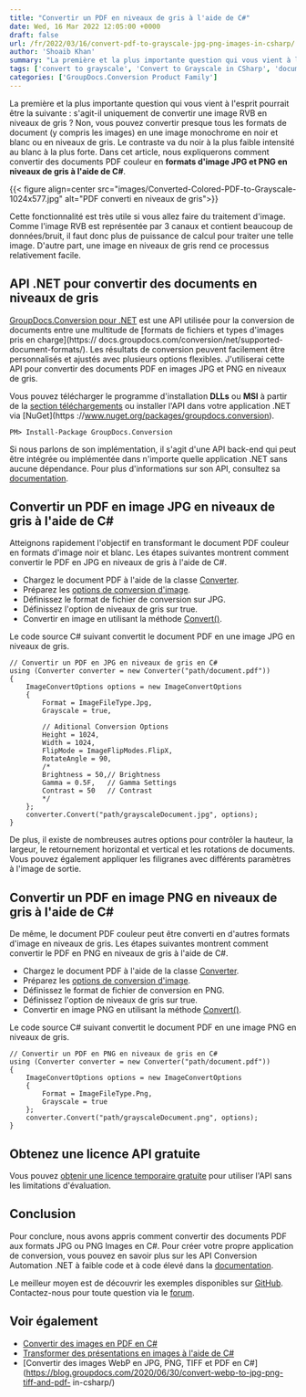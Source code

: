 ```yaml
---
title: "Convertir un PDF en niveaux de gris à l'aide de C#"
date: Wed, 16 Mar 2022 12:05:00 +0000
draft: false
url: /fr/2022/03/16/convert-pdf-to-grayscale-jpg-png-images-in-csharp/
author: 'Shoaib Khan'
summary: "La première et la plus importante question qui vous vient à l'esprit pourrait être la suivante : s'agit-il uniquement de convertir une image RVB en niveaux de gris ? Non, vous pouvez convertir presque tous les formats de document (y compris les images) en une image monochrome en noir et blanc ou en niveaux de gris. Le contraste va du noir à la plus faible intensité au blanc à la plus forte. Dans cet article, nous expliquerons **comment convertir un document PDF couleur en formats d'image JPG et PNG en niveaux de gris à l'aide de C#**."
tags: ['convert to grayscale', 'Convert to Grayscale in CSharp', 'document to image', 'PDF to Grayscale', 'PDF to Grayscale in CSharp', 'PDF to JPG Grayscale', 'PDF to PNG Grayscale']
categories: ['GroupDocs.Conversion Product Family']
---
```


La première et la plus importante question qui vous vient à l'esprit pourrait être la suivante : s'agit-il uniquement de convertir une image RVB en niveaux de gris ? Non, vous pouvez convertir presque tous les formats de document (y compris les images) en une image monochrome en noir et blanc ou en niveaux de gris. Le contraste va du noir à la plus faible intensité au blanc à la plus forte. Dans cet article, nous expliquerons comment convertir des documents PDF couleur en **formats d'image JPG et PNG en niveaux de gris à l'aide de C#**.



{{< figure align=center src="images/Converted-Colored-PDF-to-Grayscale-1024x577.jpg" alt="PDF converti en niveaux de gris">}}


Cette fonctionnalité est très utile si vous allez faire du traitement d'image. Comme l'image RVB est représentée par 3 canaux et contient beaucoup de données/bruit, il faut donc plus de puissance de calcul pour traiter une telle image. D'autre part, une image en niveaux de gris rend ce processus relativement facile.

## API .NET pour convertir des documents en niveaux de gris

[GroupDocs.Conversion pour .NET](https://products.groupdocs.com/conversion/net/) est une API utilisée pour la conversion de documents entre une multitude de [formats de fichiers et types d'images pris en charge](https:// docs.groupdocs.com/conversion/net/supported-document-formats/). Les résultats de conversion peuvent facilement être personnalisés et ajustés avec plusieurs options flexibles. J'utiliserai cette API pour convertir des documents PDF en images JPG et PNG en niveaux de gris.

Vous pouvez télécharger le programme d'installation **DLLs** ou **MSI** à partir de la [section téléchargements](https://downloads.groupdocs.com/conversion) ou installer l'API dans votre application .NET via [NuGet](https ://www.nuget.org/packages/groupdocs.conversion).

```
PM> Install-Package GroupDocs.Conversion
```

  
Si nous parlons de son implémentation, il s'agit d'une API back-end qui peut être intégrée ou implémentée dans n'importe quelle application .NET sans aucune dépendance. Pour plus d'informations sur son API, consultez sa [documentation](https://docs.groupdocs.com/conversion/net/).

## Convertir un PDF en image JPG en niveaux de gris à l'aide de C#

Atteignons rapidement l'objectif en transformant le document PDF couleur en formats d'image noir et blanc. Les étapes suivantes montrent comment convertir le PDF en JPG en niveaux de gris à l'aide de C#.

* Chargez le document PDF à l'aide de la classe [Converter](https://apireference.groupdocs.com/conversion/net/groupdocs.conversion/converter).
* Préparez les [options de conversion d'image](https://apireference.groupdocs.com/conversion/net/groupdocs.conversion.options.convert/imageconvertoptions).
* Définissez le format de fichier de conversion sur JPG.
* Définissez l'option de niveaux de gris sur true.
* Convertir en image en utilisant la méthode [Convert()](https://apireference.groupdocs.com/conversion/net/groupdocs.conversion/converter/methods/convert/index).

Le code source C# suivant convertit le document PDF en une image JPG en niveaux de gris.

```
// Convertir un PDF en JPG en niveaux de gris en C#
using (Converter converter = new Converter("path/document.pdf"))
{
    ImageConvertOptions options = new ImageConvertOptions
    {
        Format = ImageFileType.Jpg,
        Grayscale = true,
        
        // Aditional Conversion Options
        Height = 1024,       
        Width = 1024,
        FlipMode = ImageFlipModes.FlipX,
        RotateAngle = 90,
        /*
        Brightness = 50,// Brightness
        Gamma = 0.5F,   // Gamma Settings
        Contrast = 50   // Contrast
        */
    };
    converter.Convert("path/grayscaleDocument.jpg", options);
}
```

De plus, il existe de nombreuses autres options pour contrôler la hauteur, la largeur, le retournement horizontal et vertical et les rotations de documents. Vous pouvez également appliquer les filigranes avec différents paramètres à l'image de sortie.

## Convertir un PDF en image PNG en niveaux de gris à l'aide de C#

De même, le document PDF couleur peut être converti en d'autres formats d'image en niveaux de gris. Les étapes suivantes montrent comment convertir le PDF en PNG en niveaux de gris à l'aide de C#.

* Chargez le document PDF à l'aide de la classe [Converter](https://apireference.groupdocs.com/conversion/net/groupdocs.conversion/converter).
* Préparez les [options de conversion d'image](https://apireference.groupdocs.com/conversion/net/groupdocs.conversion.options.convert/imageconvertoptions).
* Définissez le format de fichier de conversion en PNG.
* Définissez l'option de niveaux de gris sur true.
* Convertir en image PNG en utilisant la méthode [Convert()](https://apireference.groupdocs.com/conversion/net/groupdocs.conversion/converter/methods/convert/index).

Le code source C# suivant convertit le document PDF en une image PNG en niveaux de gris.

```
// Convertir un PDF en PNG en niveaux de gris en C#
using (Converter converter = new Converter("path/document.pdf"))
{
    ImageConvertOptions options = new ImageConvertOptions
    {
        Format = ImageFileType.Png,
        Grayscale = true
    };
    converter.Convert("path/grayscaleDocument.png", options);
}
```

## Obtenez une licence API gratuite

Vous pouvez [obtenir une licence temporaire gratuite](https://purchase.groupdocs.com/temporary-license) pour utiliser l'API sans les limitations d'évaluation.

## Conclusion

Pour conclure, nous avons appris comment convertir des documents PDF aux formats JPG ou PNG Images en C#. Pour créer votre propre application de conversion, vous pouvez en savoir plus sur les API Conversion Automation .NET à faible code et à code élevé dans la [documentation](https://docs.groupdocs.com/conversion/net/).

Le meilleur moyen est de découvrir les exemples disponibles sur [GitHub](https://github.com/groupdocs-conversion). Contactez-nous pour toute question via le [forum](https://forum.groupdocs.com/).

## Voir également

* [Convertir des images en PDF en C#](https://blog.groupdocs.com/2021/05/19/convert-images-to-pdf-in-csharp/)
* [Transformer des présentations en images à l'aide de C#](https://blog.groupdocs.com/2022/01/10/convert-presentations-to-images-using-csharp/)
* [Convertir des images WebP en JPG, PNG, TIFF et PDF en C#](https://blog.groupdocs.com/2020/06/30/convert-webp-to-jpg-png-tiff-and-pdf- in-csharp/)





